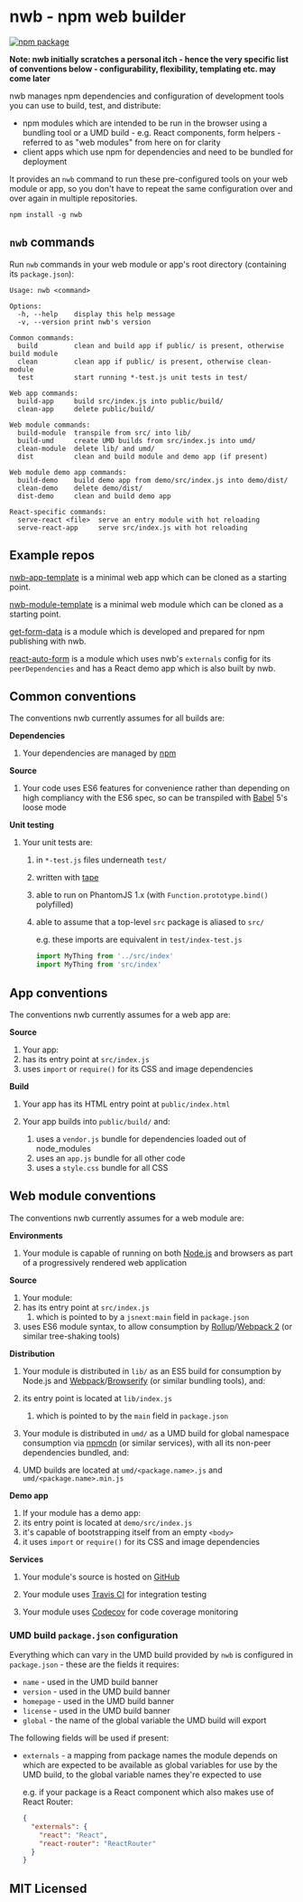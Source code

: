 # nwb - npm web builder

[![npm package][npm-badge]][npm]

**Note: nwb initially scratches a personal itch - hence the very specific list of conventions below - configurability, flexibility, templating etc. may come later**

nwb manages npm dependencies and configuration of development tools you can use to build, test, and distribute:

* npm modules which are intended to be run in the browser using a bundling tool or a UMD build - e.g. React components, form helpers - referred to as "web modules" from here on for clarity
* client apps which use npm for dependencies and need to be bundled for deployment

It provides an `nwb` command to run these pre-configured tools on your web module or app, so you don't have to repeat the same configuration over and over again in multiple repositories.

```
npm install -g nwb
```

## `nwb` commands

Run `nwb` commands in your web module or app's root directory (containing its `package.json`):

```
Usage: nwb <command>

Options:
  -h, --help    display this help message
  -v, --version print nwb's version

Common commands:
  build         clean and build app if public/ is present, otherwise build module
  clean         clean app if public/ is present, otherwise clean-module
  test          start running *-test.js unit tests in test/

Web app commands:
  build-app     build src/index.js into public/build/
  clean-app     delete public/build/

Web module commands:
  build-module  transpile from src/ into lib/
  build-umd     create UMD builds from src/index.js into umd/
  clean-module  delete lib/ and umd/
  dist          clean and build module and demo app (if present)

Web module demo app commands:
  build-demo    build demo app from demo/src/index.js into demo/dist/
  clean-demo    delete demo/dist/
  dist-demo     clean and build demo app

React-specific commands:
  serve-react <file>  serve an entry module with hot reloading
  serve-react-app     serve src/index.js with hot reloading
```

## Example repos

[nwb-app-template](https://github.com/insin/nwb-app-template) is a minimal web app which can be cloned as a starting point.

[nwb-module-template](https://github.com/insin/nwb-module-template) is a minimal web module which can be cloned as a starting point.

[get-form-data](https://github.com/insin/get-form-data) is a module which is developed and prepared for npm publishing with nwb.

[react-auto-form](https://github.com/insin/react-auto-form) is a module which uses nwb's `externals` config for its `peerDependencies` and has a React demo app which is also built by nwb.

## Common conventions

The conventions nwb currently assumes for all builds are:

**Dependencies**

1. Your dependencies are managed by [npm](https://www.npmjs.com/)

**Source**

1. Your code uses ES6 features for convenience rather than depending on high compliancy with the ES6 spec, so can be transpiled with [Babel](http://babeljs.io) 5's loose mode

**Unit testing**

1. Your unit tests are:
   1. in `*-test.js` files underneath `test/`
   1. written with [tape](https://github.com/substack/tape)
   1. able to run on PhantomJS 1.x (with `Function.prototype.bind()` polyfilled)
   1. able to assume that a top-level `src` package is aliased to `src/`

      e.g. these imports are equivalent in `test/index-test.js`

      ```javascript
      import MyThing from '../src/index'
      import MyThing from 'src/index'
      ```

## App conventions

The conventions nwb currently assumes for a web app are:

**Source**

1. Your app:
  1. has its entry point at `src/index.js`
  1. uses `import` or `require()` for its CSS and image dependencies

**Build**

1. Your app has its HTML entry point at `public/index.html`

1. Your app builds into `public/build/` and:
   1. uses a `vendor.js` bundle for dependencies loaded out of node_modules
   1. uses an `app.js` bundle for all other code
   1. uses a `style.css` bundle for all CSS

## Web module conventions

The conventions nwb currently assumes for a web module are:

**Environments**

1. Your module is capable of running on both [Node.js](https://nodejs.org) and browsers as part of a progressively rendered web application

**Source**

1. Your module:
  1. has its entry point at `src/index.js`
     1. which is pointed to by a `jsnext:main` field in `package.json`
  1. uses ES6 module syntax, to allow consumption by [Rollup](https://github.com/rollup/rollup)/[Webpack 2](https://github.com/webpack/webpack/pull/861) (or similar tree-shaking tools)

**Distribution**

1. Your module is distributed in `lib/` as an ES5 build for consumption by Node.js and [Webpack](https://github.com/webpack/webpack/)/[Browserify](https://github.com/substack/node-browserify) (or similar bundling tools), and:
  1. its entry point is located at `lib/index.js`
     1. which is pointed to by the `main` field in `package.json`

1. Your module is distributed in `umd/` as a UMD build for global namespace consumption via [npmcdn](https://npmcdn.com) (or similar services), with all its non-peer dependencies bundled, and:
  1. UMD builds are located at `umd/<package.name>.js` and `umd/<package.name>.min.js`

**Demo app**

1. If your module has a demo app:
  1. its entry point is located at `demo/src/index.js`
  1. it's capable of bootstrapping itself from an empty `<body>`
  1. it uses `import` or `require()` for its CSS and image dependencies

**Services**

1. Your module's source is hosted on [GitHub](https://github.com)

1. Your module uses [Travis CI](https://travis-ci.org/) for integration testing

1. Your module uses [Codecov](https://codecov.io) for code coverage monitoring

### UMD build `package.json` configuration

Everything which can vary in the UMD build provided by `nwb` is configured in `package.json` - these are the fields it requires:

* `name` - used in the UMD build banner
* `version` - used in the UMD build banner
* `homepage` - used in the UMD build banner
* `license` - used in the UMD build banner
* `global` - the name of the global variable the UMD build will export

The following fields will be used if present:

* `externals` - a mapping from package names the module depends on which are expected to be available as global variables for use by the UMD build, to the global variable names they're expected to use

  e.g. if your package is a React component which also makes use of React Router:

  ```json
  {
    "externals": {
      "react": "React",
      "react-router": "ReactRouter"
    }
  }
  ```

## MIT Licensed

[npm-badge]: https://img.shields.io/npm/v/nwb.svg
[npm]: https://www.npmjs.org/package/nwb
